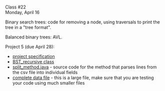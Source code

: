 <div class="lecture1">

<div class="column_date">
<p markdown="block">

 <br>
Class #22<br>
Monday, April 16
</p>
</div>
<div class="column_materials">
<p markdown="block">

Binary search trees: code for removing a node, using traversals to
print the tree in a "tree format".

Balanced binary trees: AVL.


</p>
</div>

<div class="column_assign">
<p markdown="block">


Project 5 (due April 28): <br>

- [project specification](hwk/proj5.pdf)
- [BST_recursive class](code/BST_recursive.java)
- [split_method.java](hwk/split_method.java) - source code for the method that
 parses lines from the csv file into individual fields   
- [complete data file](hwk/Baby_Names__Beginning_2007.csv) - this is a large
file, make sure that you are testing your code using much smaller files  




</p>
</div>

</div>
